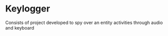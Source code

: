 # Keylogger
Consists of project developed to spy over an entity activities through audio and keyboard
